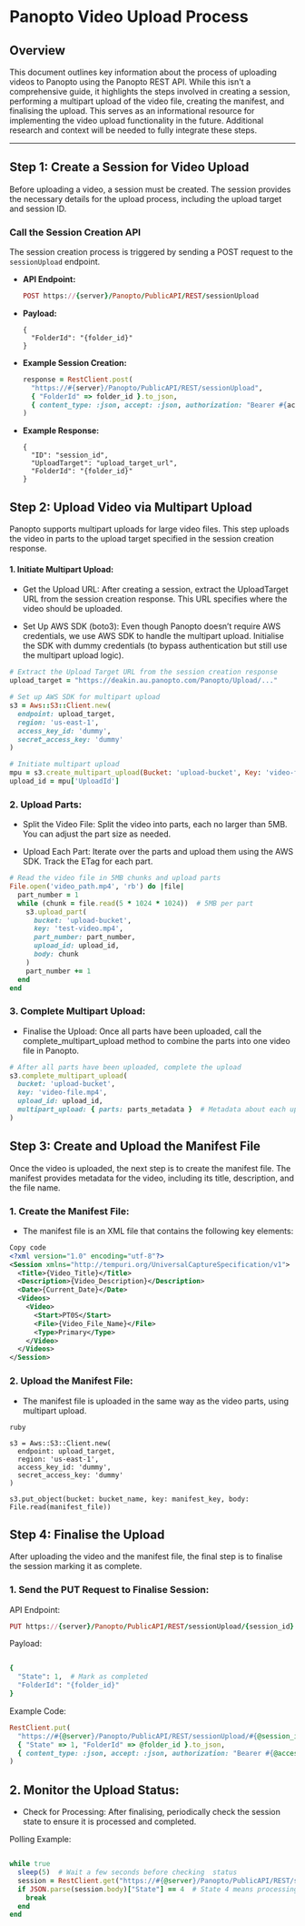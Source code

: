 # Panopto Video Upload Process

## Overview
This document outlines key information about the process of uploading videos to Panopto using the Panopto REST API. While this isn't a comprehensive guide, it highlights the steps involved in creating a session, performing a multipart upload of the video file, creating the manifest, and finalising the upload. This serves as an informational resource for implementing the video upload functionality in the future. Additional research and context will be needed to fully integrate these steps.

---

## Step 1: Create a Session for Video Upload

Before uploading a video, a session must be created. The session provides the necessary details for the upload process, including the upload target and session ID.

###  Call the Session Creation API
The session creation process is triggered by sending a POST request to the `sessionUpload` endpoint.

- **API Endpoint:**
  ```ruby
  POST https://{server}/Panopto/PublicAPI/REST/sessionUpload
  ```
- **Payload:**
  ```http
  {
    "FolderId": "{folder_id}"
  }

  ```
- **Example Session Creation:**
  ```ruby
  response = RestClient.post(
    "https://#{server}/Panopto/PublicAPI/REST/sessionUpload",
    { "FolderId" => folder_id }.to_json,
    { content_type: :json, accept: :json, authorization: "Bearer #{access_token}" }
  )
  ```

- **Example Response:**
  ```http
  {
    "ID": "session_id",
    "UploadTarget": "upload_target_url",
    "FolderId": "{folder_id}"
  }
  ```
## Step 2: Upload Video via Multipart Upload
Panopto supports multipart uploads for large video files. This step uploads the video in parts to the upload target specified in the session creation response.

#### 1. Initiate Multipart Upload:
- Get the Upload URL: After creating a session, extract the UploadTarget URL from the session creation response. This URL specifies where the video should be uploaded.

- Set Up AWS SDK (boto3): Even though Panopto doesn’t require AWS credentials, we use AWS SDK to handle the multipart upload. Initialise the SDK with dummy credentials (to bypass authentication but still use the multipart upload logic).

```ruby
# Extract the Upload Target URL from the session creation response
upload_target = "https://deakin.au.panopto.com/Panopto/Upload/..."

# Set up AWS SDK for multipart upload
s3 = Aws::S3::Client.new(
  endpoint: upload_target,
  region: 'us-east-1',
  access_key_id: 'dummy',
  secret_access_key: 'dummy'
)

# Initiate multipart upload
mpu = s3.create_multipart_upload(Bucket: 'upload-bucket', Key: 'video-file.mp4')
upload_id = mpu['UploadId']
```
### 2. Upload Parts:
- Split the Video File: Split the video into parts, each no larger than 5MB. You can adjust the part size as needed.

- Upload Each Part: Iterate over the parts and upload them using the AWS SDK. Track the ETag for each part.

```ruby
# Read the video file in 5MB chunks and upload parts
File.open('video_path.mp4', 'rb') do |file|
  part_number = 1
  while (chunk = file.read(5 * 1024 * 1024))  # 5MB per part
    s3.upload_part(
      bucket: 'upload-bucket',
      key: 'test-video.mp4',
      part_number: part_number,
      upload_id: upload_id,
      body: chunk
    )
    part_number += 1
  end
end
```
### 3. Complete Multipart Upload:
- Finalise the Upload: Once all parts have been uploaded, call the complete_multipart_upload method to combine the parts into one video file in Panopto.

```ruby
# After all parts have been uploaded, complete the upload
s3.complete_multipart_upload(
  bucket: 'upload-bucket',
  key: 'video-file.mp4',
  upload_id: upload_id,
  multipart_upload: { parts: parts_metadata }  # Metadata about each uploaded part
)
```
## Step 3: Create and Upload the Manifest File
Once the video is uploaded, the next step is to create the manifest file. The manifest provides metadata for the video, including its title, description, and the file name.

### 1. Create the Manifest File:
- The manifest file is an XML file that contains the following key elements:

```xml
Copy code
<?xml version="1.0" encoding="utf-8"?>
<Session xmlns="http://tempuri.org/UniversalCaptureSpecification/v1">
  <Title>{Video_Title}</Title>
  <Description>{Video_Description}</Description>
  <Date>{Current_Date}</Date>
  <Videos>
    <Video>
      <Start>PT0S</Start>
      <File>{Video_File_Name}</File>
      <Type>Primary</Type>
    </Video>
  </Videos>
</Session>
```
### 2. Upload the Manifest File:
- The manifest file is uploaded in the same way as the video parts, using multipart upload.
``` Example Upload (Using AWS SDK):
ruby

s3 = Aws::S3::Client.new(
  endpoint: upload_target,
  region: 'us-east-1',
  access_key_id: 'dummy',
  secret_access_key: 'dummy'
)

s3.put_object(bucket: bucket_name, key: manifest_key, body: File.read(manifest_file))
```
## Step 4: Finalise the Upload
After uploading the video and the manifest file, the final step is to finalise the session marking it as complete.

### 1. Send the PUT Request to Finalise Session:
API Endpoint:

```ruby
PUT https://{server}/Panopto/PublicAPI/REST/sessionUpload/{session_id}
```
Payload:

```ruby

{
  "State": 1,  # Mark as completed
  "FolderId": "{folder_id}"
}
```
Example Code:

```ruby
RestClient.put(
  "https://#{@server}/Panopto/PublicAPI/REST/sessionUpload/#{@session_id}",
  { "State" => 1, "FolderId" => @folder_id }.to_json,
  { content_type: :json, accept: :json, authorization: "Bearer #{@access_token}" }
)
```
## 2. Monitor the Upload Status:
- Check for Processing: After finalising, periodically check the session state to ensure it is processed and completed.

Polling Example:

```ruby

while true
  sleep(5)  # Wait a few seconds before checking  status
  session = RestClient.get("https://#{@server}/Panopto/PublicAPI/REST/sessionUpload/#{@session_id}")
  if JSON.parse(session.body)["State"] == 4  # State 4 means processing complete
    break
  end
end
```
